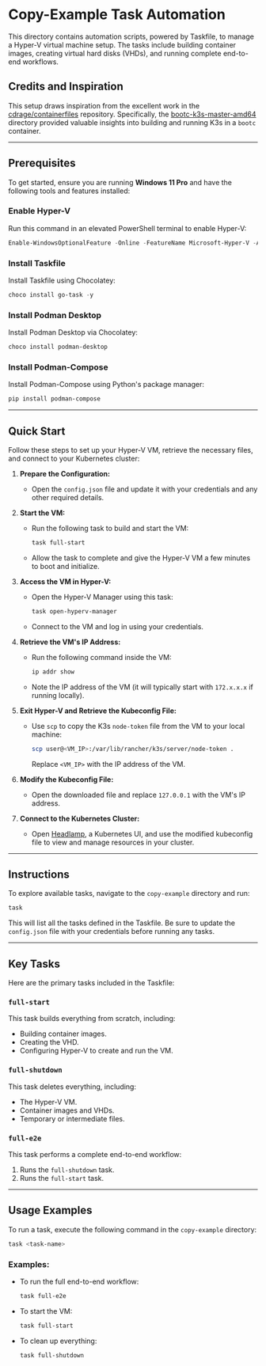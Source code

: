 
# Copy-Example Task Automation

This directory contains automation scripts, powered by Taskfile, to manage a Hyper-V virtual machine setup. The tasks include building container images, creating virtual hard disks (VHDs), and running complete end-to-end workflows.

## Credits and Inspiration

This setup draws inspiration from the excellent work in the [cdrage/containerfiles](https://github.com/cdrage/containerfiles) repository. Specifically, the [bootc-k3s-master-amd64](https://github.com/cdrage/containerfiles/tree/main/bootc-k3s-master-amd64) directory provided valuable insights into building and running K3s in a `bootc` container.

---

## Prerequisites

To get started, ensure you are running **Windows 11 Pro** and have the following tools and features installed:

### Enable Hyper-V
Run this command in an elevated PowerShell terminal to enable Hyper-V:
```powershell
Enable-WindowsOptionalFeature -Online -FeatureName Microsoft-Hyper-V -All
```

### Install Taskfile
Install Taskfile using Chocolatey:
```powershell
choco install go-task -y
```

### Install Podman Desktop
Install Podman Desktop via Chocolatey:
```powershell
choco install podman-desktop
```

### Install Podman-Compose
Install Podman-Compose using Python's package manager:
```powershell
pip install podman-compose
```

---

## Quick Start

Follow these steps to set up your Hyper-V VM, retrieve the necessary files, and connect to your Kubernetes cluster:

1. **Prepare the Configuration:**
   - Open the `config.json` file and update it with your credentials and any other required details.

2. **Start the VM:**
   - Run the following task to build and start the VM:
     ```powershell
     task full-start
     ```
   - Allow the task to complete and give the Hyper-V VM a few minutes to boot and initialize.

3. **Access the VM in Hyper-V:**
   - Open the Hyper-V Manager using this task:
     ```powershell
     task open-hyperv-manager
     ```
   - Connect to the VM and log in using your credentials.

4. **Retrieve the VM's IP Address:**
   - Run the following command inside the VM:
     ```bash
     ip addr show
     ```
   - Note the IP address of the VM (it will typically start with `172.x.x.x` if running locally).

5. **Exit Hyper-V and Retrieve the Kubeconfig File:**
   - Use `scp` to copy the K3s `node-token` file from the VM to your local machine:
     ```bash
     scp user@<VM_IP>:/var/lib/rancher/k3s/server/node-token .
     ```
     Replace `<VM_IP>` with the IP address of the VM.

6. **Modify the Kubeconfig File:**
   - Open the downloaded file and replace `127.0.0.1` with the VM's IP address.

7. **Connect to the Kubernetes Cluster:**
   - Open [Headlamp](https://github.com/kinvolk/headlamp), a Kubernetes UI, and use the modified kubeconfig file to view and manage resources in your cluster.

---

## Instructions

To explore available tasks, navigate to the `copy-example` directory and run:
```powershell
task
```
This will list all the tasks defined in the Taskfile. Be sure to update the `config.json` file with your credentials before running any tasks.

---

## Key Tasks

Here are the primary tasks included in the Taskfile:

### `full-start`
This task builds everything from scratch, including:
- Building container images.
- Creating the VHD.
- Configuring Hyper-V to create and run the VM.

### `full-shutdown`
This task deletes everything, including:
- The Hyper-V VM.
- Container images and VHDs.
- Temporary or intermediate files.

### `full-e2e`
This task performs a complete end-to-end workflow:
1. Runs the `full-shutdown` task.
2. Runs the `full-start` task.

---

## Usage Examples

To run a task, execute the following command in the `copy-example` directory:
```powershell
task <task-name>
```

### Examples:
- To run the full end-to-end workflow:
  ```powershell
  task full-e2e
  ```
- To start the VM:
  ```powershell
  task full-start
  ```
- To clean up everything:
  ```powershell
  task full-shutdown
  ```
